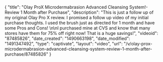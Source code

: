{
    "title": "Olay ProX Microdermabrasion Advanced Cleansing System!- Review 1 Month after Purchase",
    "description": "This is just a follow up of my original Olay Pro X review. I promised a follow up video of my initial purchase thoughts. I used the brush just as directed for 1 month and have some Pros and Cons! \n\nI purchased mine at CVS and know that many stores have them for 75% off right now! That is a huge savings!",
    "videoid": "87485826",
    "date_created": "1490663198",
    "date_modified": "1491347492",
    "type": "captivate",
    "layout": "video",
    "url": "\/v\/olay-prox-microdermabrasion-advanced-cleansing-system-review-1-month-after-purchase\/87485826"
}